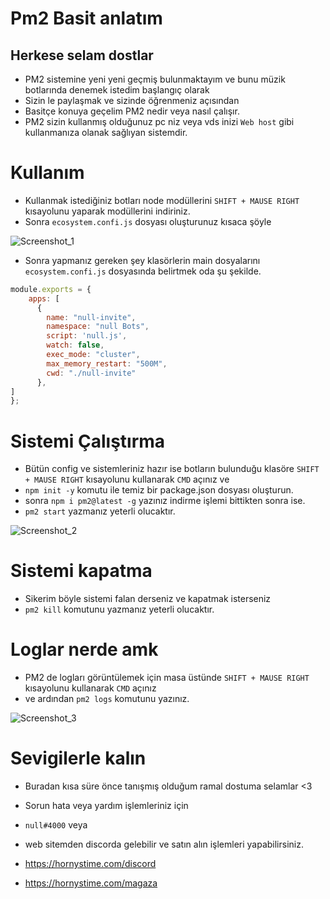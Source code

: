 # Pm2 Basit anlatım




## Herkese selam dostlar
- PM2 sistemine yeni yeni geçmiş bulunmaktayım ve bunu müzik botlarında denemek istedim başlangıç olarak
- Sizin le paylaşmak ve sizinde öğrenmeniz açısından 
- Basitçe konuya geçelim PM2 nedir veya nasıl çalışır.
- PM2 sizin kullanmış olduğunuz pc niz veya vds inizi `Web host` gibi kullanmanıza olanak sağlıyan sistemdir.

# Kullanım

- Kullanmak istediğiniz botları node modüllerini `SHIFT + MAUSE RIGHT` kısayolunu yaparak modüllerini indiriniz.
- Sonra `ecosystem.confi.js` dosyası oluşturunuz kısaca şöyle 

![Screenshot_1](https://user-images.githubusercontent.com/60463845/197375920-e6eed0ae-6eea-4919-ab1b-ba8c280ccfb2.png)

- Sonra yapmanız gereken şey klasörlerin main dosyalarını `ecosystem.confi.js` dosyasında belirtmek oda şu şekilde.

```js
module.exports = {
    apps: [
      {
        name: "null-invite",
        namespace: "null Bots",
        script: 'null.js',
        watch: false,
        exec_mode: "cluster",
        max_memory_restart: "500M",
        cwd: "./null-invite"
      },
]
};
```

# Sistemi Çalıştırma

- Bütün config ve sistemleriniz hazır ise botların bulunduğu klasöre `SHIFT + MAUSE RIGHT` kısayolunu kullanarak `CMD` açınız ve 
- `npm init -y` komutu ile temiz bir package.json dosyası oluşturun.
- sonra `npm i pm2@latest -g` yazınız indirme işlemi bittikten sonra ise.
- `pm2 start` yazmanız yeterli olucaktır.

![Screenshot_2](https://user-images.githubusercontent.com/60463845/197376348-2c6f69f2-0ea8-42cc-97d6-17b455e80452.png)



# Sistemi kapatma

- Sikerim böyle sistemi falan derseniz ve kapatmak isterseniz
- `pm2 kill` komutunu yazmanız yeterli olucaktır.

# Loglar nerde amk

- PM2 de logları görüntülemek için masa üstünde `SHIFT + MAUSE RIGHT` kısayolunu kullanarak `CMD` açınız
- ve ardından `pm2 logs` komutunu yazınız.

![Screenshot_3](https://user-images.githubusercontent.com/60463845/197376482-11e77607-40ce-4cf4-b82b-5ebf1f97c01a.png)


# Sevigilerle kalın

- Buradan kısa süre önce tanışmış olduğum ramal dostuma selamlar <3
- Sorun hata veya yardım işlemleriniz için 

- `null#4000` veya 
- web sitemden discorda gelebilir ve satın alın işlemleri yapabilirsiniz.

- https://hornystime.com/discord
- https://hornystime.com/magaza




